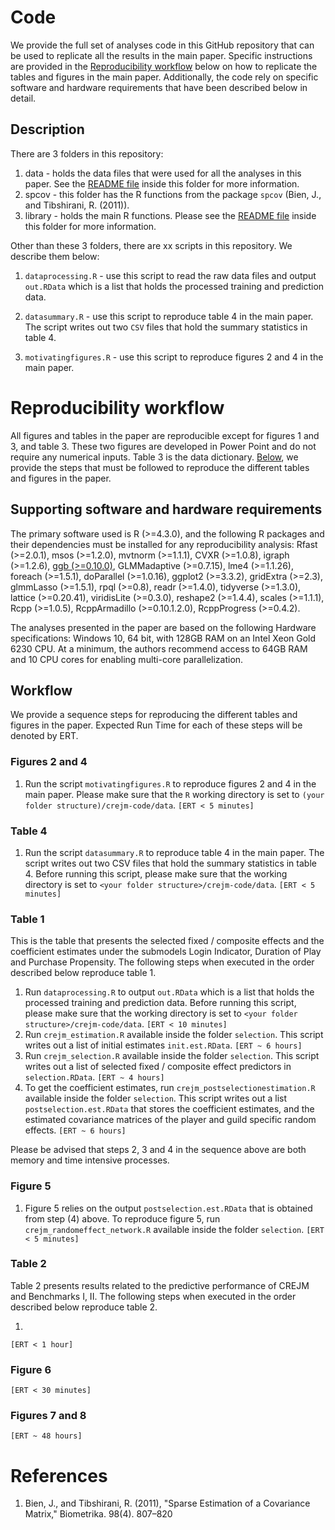 # Code
We provide the full set of analyses code in this GitHub repository that can be used to replicate all the results in the main paper. Specific instructions are provided in the [Reproducibility workflow](https://github.com/trambakbanerjee/crejm-code#reproducibility-workflow) below on how to replicate the tables and figures in the main paper. Additionally, the code rely on specific software and hardware requirements that have been described below in detail. 

## Description

There are 3 folders in this repository:

1. data - holds the data files that were used for all the analyses in this paper. See the [README file](https://github.com/trambakbanerjee/crejm-code/tree/main/data#data) inside this folder for more information.
2. spcov - this folder has the R functions from the package `spcov` (Bien, J., and Tibshirani, R. (2011)). 
3. library - holds the main R functions. Please see the [README file](https://github.com/trambakbanerjee/crejm-code/tree/main/library#description) inside this folder for more information. 

Other than these 3 folders, there are xx scripts in this repository. We describe them below:

1. `dataprocessing.R` - use this script to read the raw data files and output `out.RData` which is a list that holds the processed training and prediction data. 

2. `datasummary.R` - use this script to reproduce table 4 in the main paper. The script writes out two `CSV` files that hold the summary statistics in table 4. 

3. `motivatingfigures.R` - use this script to reproduce figures 2 and 4 in the main paper. 

# Reproducibility workflow
All figures and tables in the paper are reproducible except for figures 1 and 3, and table 3. These two figures are developed in Power Point and do not require any numerical inputs. Table 3 is the data dictionary. [Below](https://github.com/trambakbanerjee/crejm-code/blob/main/README.md#workflow), we provide the steps that must be followed to reproduce the different tables and figures in the paper.

## Supporting software and hardware requirements 
The primary software used is R (>=4.3.0), and the following R packages and their dependencies must be installed for any reproducibility analysis: Rfast (>=2.0.1), msos (>=1.2.0), mvtnorm (>=1.1.1), CVXR (>=1.0.8), igraph (>=1.2.6), [ggb (>=0.10.0)](https://github.com/jacobbien/ggb#ggb), GLMMadaptive (>=0.7.15), lme4 (>=1.1.26), foreach (>=1.5.1), doParallel (>=1.0.16), ggplot2 (>=3.3.2), gridExtra (>=2.3), glmmLasso (>=1.5.1), rpql (>=0.8), readr (>=1.4.0), tidyverse (>=1.3.0), lattice (>=0.20.41), viridisLite (>=0.3.0), reshape2 (>=1.4.4), scales (>=1.1.1), Rcpp (>=1.0.5), RcppArmadillo (>=0.10.1.2.0), RcppProgress (>=0.4.2).

The analyses presented in the paper are based on the following Hardware specifications: Windows 10, 64 bit, with 128GB RAM on an Intel Xeon Gold 6230 CPU. At a minimum, the authors recommend access to 64GB RAM and 10 CPU cores for enabling multi-core parallelization.

## Workflow

We provide a sequence steps for reproducing the different tables and figures in the paper. Expected Run Time for each of these steps will be denoted by ERT.

### Figures 2 and 4
1. Run the script `motivatingfigures.R` to reproduce figures 2 and 4 in the main paper. Please make sure that the `R` working directory is set to `(your folder structure)/crejm-code/data`. `[ERT < 5 minutes]`

### Table 4
1. Run the script `datasummary.R` to reproduce table 4 in the main paper. The script writes out two CSV files that hold the summary statistics in table 4. Before running this script, please make sure that the working directory is set to `<your folder structure>/crejm-code/data`. `[ERT < 5 minutes]`

### Table 1
This is the table that presents the selected fixed / composite effects and the coefficient estimates under the submodels Login Indicator, Duration of Play
and Purchase Propensity. The following steps when executed in the order described below reproduce table 1.

1. Run `dataprocessing.R` to output `out.RData` which is a list that holds the processed training and prediction data. Before running this script, please make sure that the working directory is set to `<your folder structure>/crejm-code/data`. `[ERT < 10 minutes]`
2. Run `crejm_estimation.R` available inside the folder `selection`. This script writes out a list of initial estimates `init.est.RData`. `[ERT ~ 6 hours]`
3. Run `crejm_selection.R` available inside the folder `selection`. This script writes out a list of selected fixed / composite effect predictors in `selection.RData`. `[ERT ~ 4 hours]`
4. To get the coefficient estimates, run `crejm_postselectionestimation.R` available inside the folder `selection`. This script writes out a list `postselection.est.RData` that stores the coefficient estimates, and the estimated covariance matrices of the player and guild specific random effects. `[ERT ~ 6 hours]`  

Please be advised that steps 2, 3 and 4 in the sequence above are both memory and time intensive processes.
  
### Figure 5
1. Figure 5 relies on the output `postselection.est.RData` that is obtained from step (4) above. To reproduce figure 5, run `crejm_randomeffect_network.R` available inside the folder `selection`. `[ERT < 5 minutes]`

### Table 2
Table 2 presents results related to the predictive performance of CREJM and Benchmarks I, II. The following steps when executed in the order described below reproduce table 2.

1. 
`[ERT < 1 hour]`

### Figure 6

`[ERT < 30 minutes]`

### Figures 7 and 8

`[ERT ~ 48 hours]`

# References

1. Bien, J., and Tibshirani, R. (2011), "Sparse Estimation of a Covariance Matrix," Biometrika. 98(4). 807–820
